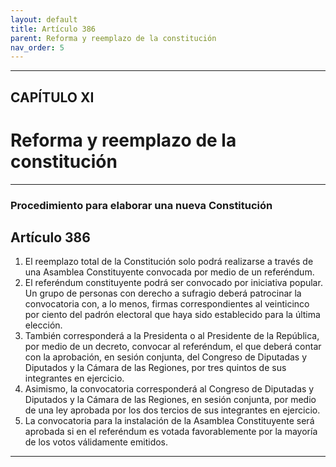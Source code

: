```yaml
---
layout: default
title: Artículo 386
parent: Reforma y reemplazo de la constitución
nav_order: 5
---
```


---

## CAPÍTULO XI
# Reforma y reemplazo de la constitución

---

### Procedimiento para elaborar una nueva Constitución

## Artículo 386

1. El reemplazo total de la Constitución solo podrá realizarse a través de una Asamblea Constituyente convocada por medio de un referéndum.
2. El referéndum constituyente podrá ser convocado por iniciativa popular. Un grupo de personas con derecho a sufragio deberá patrocinar la convocatoria con, a lo menos, firmas correspondientes al veinticinco por ciento del padrón electoral que haya sido establecido para la última elección.
3. También corresponderá a la Presidenta o al Presidente de la República, por medio de un decreto, convocar al referéndum, el que deberá contar con la aprobación, en sesión conjunta, del Congreso de Diputadas y Diputados y la Cámara de las Regiones, por tres quintos de sus integrantes en ejercicio.
4. Asimismo, la convocatoria corresponderá al Congreso de Diputadas y Diputados y la Cámara de las Regiones, en sesión conjunta, por medio de una ley aprobada por los dos tercios de sus integrantes en ejercicio.
5. La convocatoria para la instalación de la Asamblea Constituyente será aprobada si en el referéndum es votada favorablemente por la mayoría de los votos válidamente emitidos.

---
